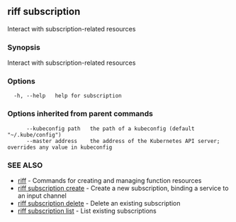 ## riff subscription

Interact with subscription-related resources

### Synopsis

Interact with subscription-related resources

### Options

```
  -h, --help   help for subscription
```

### Options inherited from parent commands

```
      --kubeconfig path   the path of a kubeconfig (default "~/.kube/config")
      --master address    the address of the Kubernetes API server; overrides any value in kubeconfig
```

### SEE ALSO

* [riff](riff.md)	 - Commands for creating and managing function resources
* [riff subscription create](riff_subscription_create.md)	 - Create a new subscription, binding a service to an input channel
* [riff subscription delete](riff_subscription_delete.md)	 - Delete an existing subscription
* [riff subscription list](riff_subscription_list.md)	 - List existing subscriptions

